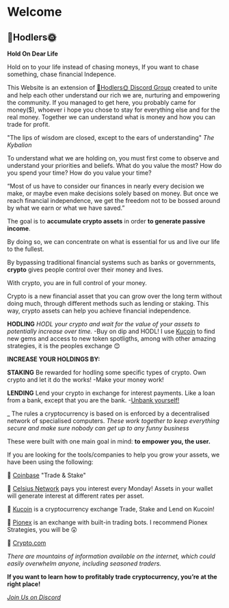 # Welcome

## 🚀Hodlers🌞

**Hold On Dear Life**

Hold on to your life instead of chasing moneys,
If you want to chase something, chase financial Indepence.

This Website is an extension of [🚀Hodlers🌞 Discord Group](https://discord.gg/bB5WRbemFR) created to unite and help each other understand our rich we are, nurturing and empowering the community.
If you managed to get here, you probably came for money($), whoever i hope you chose to stay for everything else and for the real money. Together we can understand what is money and how you can trade for profit.

"The lips of wisdom are closed, except to the ears of understanding"
*The Kybalion*

To understand what we are holding on, you must first come to observe and understand your priorities and beliefs.
What do you value the most?
How do you spend your time?
How do you value your time?

“Most of us have to consider our finances in nearly every decision we make, or maybe even make decisions solely based on money. But once we reach financial independence, we get the freedom not to be bossed around by what we earn or what we have saved.”

The goal is to **accumulate crypto assets** in order **to generate passive income**.

By doing so, we can concentrate on what is essential for us and live our life to the fullest.

By bypassing traditional financial systems such as banks or governments, **crypto** gives people control over their money and lives.

With crypto, you are in full control of your money.

Crypto is a new financial asset that you can grow over the long term without doing much, through different methods such as lending or staking.
This way, crypto assets can help you achieve financial independence.

**HODLING** 
*HODL your crypto and wait for the value of your assets to potentially increase over time.*
-Buy on dip and HODL!
I use [Kucoin](https://www.kucoin.com/ucenter/signup?rcode=y5avv8) to find new gems and access to new token spotligths, among with other amazing strategies, it is the peoples exchange 😊

**INCREASE YOUR HOLDINGS BY:**

**STAKING**
Be rewarded for hodling some specific types of crypto.
Own crypto and let it do the works!
-Make your money work!

**LENDING**
Lend your crypto in exchange for interest payments.
Like a loan from a bank, except that you are the bank.
-[Unbank yourself!](https://celsiusnetwork.app.link/133407dc61)

_
The rules a cryptocurrency is based on is enforced by a decentralised network of specialised computers.
*These work together to keep everything secure and make sure nobody can get up to any funny business*

These were built with one main goal in mind: **to empower you, the user.**



If you are looking for the tools/companies to help you grow your assets, we have been using the following:

🔹 [Coinbase](https://www.coinbase.com/join/res_g?src=android-share) "Trade & Stake"

🔹 [Celsius Network](https://celsiusnetwork.app.link/133407dc61) pays you interest every Monday!
Assets in your wallet will generate interest at different rates per asset.

🔹 [Kucoin](https://www.kucoin.com/ucenter/signup?rcode=y5avv8) is a cryptocurrency exchange
Trade, Stake and Lend on Kucoin!

🔹 [Pionex](https://www.pionex.com/en-US/sign/ref/5fsUSrQW) is an exchange with built-in trading bots.
I recommend Pionex Strategies, you will be 😲

🔹 [Crypto.com]()


*There are mountains of information available on the internet, which could easily overwhelm anyone, including seasoned traders.*

**If you want to learn how to profitably trade cryptocurrency, you’re at the right place!**

[*Join Us on Discord*](https://discord.gg/bB5WRbemFR)
